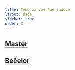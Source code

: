 ```yaml
---
title: Teme za završne radove
layout: page
sidebar: true
order: 3
---
```


## [Master](./master_teme.html)

## [Bečelor](./becelor_teme.html)
